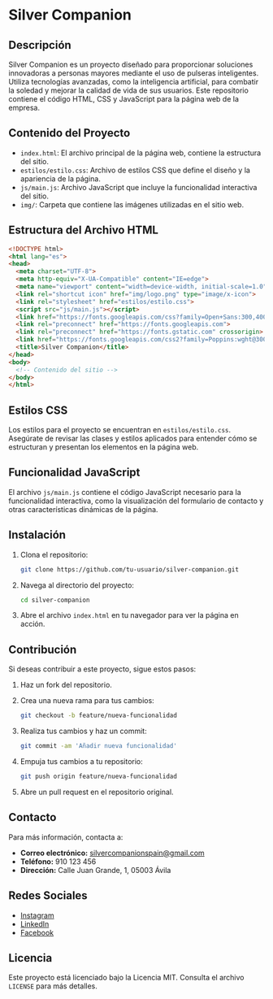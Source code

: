 # Silver Companion

## Descripción

Silver Companion es un proyecto diseñado para proporcionar soluciones innovadoras a personas mayores mediante el uso de pulseras inteligentes. Utiliza tecnologías avanzadas, como la inteligencia artificial, para combatir la soledad y mejorar la calidad de vida de sus usuarios. Este repositorio contiene el código HTML, CSS y JavaScript para la página web de la empresa.

## Contenido del Proyecto

- `index.html`: El archivo principal de la página web, contiene la estructura del sitio.
- `estilos/estilo.css`: Archivo de estilos CSS que define el diseño y la apariencia de la página.
- `js/main.js`: Archivo JavaScript que incluye la funcionalidad interactiva del sitio.
- `img/`: Carpeta que contiene las imágenes utilizadas en el sitio web.

## Estructura del Archivo HTML

```html
<!DOCTYPE html>
<html lang="es">
<head>
  <meta charset="UTF-8">
  <meta http-equiv="X-UA-Compatible" content="IE=edge">
  <meta name="viewport" content="width=device-width, initial-scale=1.0">
  <link rel="shortcut icon" href="img/logo.png" type="image/x-icon">
  <link rel="stylesheet" href="estilos/estilo.css">
  <script src="js/main.js"></script>
  <link href="https://fonts.googleapis.com/css?family=Open+Sans:300,400,700,800&display=swap" rel="stylesheet">
  <link rel="preconnect" href="https://fonts.googleapis.com">
  <link rel="preconnect" href="https://fonts.gstatic.com" crossorigin>
  <link href="https://fonts.googleapis.com/css2?family=Poppins:wght@300&display=swap" rel="stylesheet">
  <title>Silver Companion</title>
</head>
<body>
  <!-- Contenido del sitio -->
</body>
</html>
```
## Estilos CSS

Los estilos para el proyecto se encuentran en `estilos/estilo.css`. Asegúrate de revisar las clases y estilos aplicados para entender cómo se estructuran y presentan los elementos en la página web.

## Funcionalidad JavaScript

El archivo `js/main.js` contiene el código JavaScript necesario para la funcionalidad interactiva, como la visualización del formulario de contacto y otras características dinámicas de la página.

## Instalación

1. Clona el repositorio:

    ```bash
    git clone https://github.com/tu-usuario/silver-companion.git
    ```

2. Navega al directorio del proyecto:

    ```bash
    cd silver-companion
    ```

3. Abre el archivo `index.html` en tu navegador para ver la página en acción.

## Contribución

Si deseas contribuir a este proyecto, sigue estos pasos:

1. Haz un fork del repositorio.
2. Crea una nueva rama para tus cambios:

    ```bash
    git checkout -b feature/nueva-funcionalidad
    ```

3. Realiza tus cambios y haz un commit:

    ```bash
    git commit -am 'Añadir nueva funcionalidad'
    ```

4. Empuja tus cambios a tu repositorio:

    ```bash
    git push origin feature/nueva-funcionalidad
    ```

5. Abre un pull request en el repositorio original.

## Contacto

Para más información, contacta a:

- **Correo electrónico:** silvercompanionspain@gmail.com
- **Teléfono:** 910 123 456
- **Dirección:** Calle Juan Grande, 1, 05003 Ávila

## Redes Sociales

- [Instagram](https://www.instagram.com/silvercompanionspain/)
- [LinkedIn](https://www.linkedin.com/in/silver-companion-212543265/)
- [Facebook](https://www.facebook.com/profile.php?id=100090161199917&is_tour_dismissed=true)

## Licencia

Este proyecto está licenciado bajo la Licencia MIT. Consulta el archivo `LICENSE` para más detalles.


